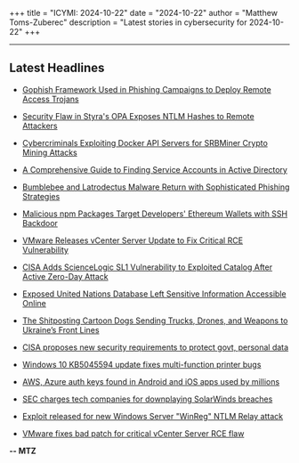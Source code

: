 +++
title = "ICYMI: 2024-10-22"
date = "2024-10-22"
author = "Matthew Toms-Zuberec"
description = "Latest stories in cybersecurity for 2024-10-22"
+++

---------------------------------------------------------------------------
## Latest Headlines
- [Gophish Framework Used in Phishing Campaigns to Deploy Remote Access Trojans](https://thehackernews.com/2024/10/gophish-framework-used-in-phishing.html)

- [Security Flaw in Styra's OPA Exposes NTLM Hashes to Remote Attackers](https://thehackernews.com/2024/10/security-flaw-in-styras-opa-exposes.html)

- [Cybercriminals Exploiting Docker API Servers for SRBMiner Crypto Mining Attacks](https://thehackernews.com/2024/10/cybercriminals-exploiting-docker-api.html)

- [A Comprehensive Guide to Finding Service Accounts in Active Directory](https://thehackernews.com/2024/10/a-comprehensive-guide-to-finding.html)

- [Bumblebee and Latrodectus Malware Return with Sophisticated Phishing Strategies](https://thehackernews.com/2024/10/bumblebee-and-latrodectus-malware.html)

- [Malicious npm Packages Target Developers' Ethereum Wallets with SSH Backdoor](https://thehackernews.com/2024/10/malicious-npm-packages-target.html)

- [VMware Releases vCenter Server Update to Fix Critical RCE Vulnerability](https://thehackernews.com/2024/10/vmware-releases-vcenter-server-update.html)

- [CISA Adds ScienceLogic SL1 Vulnerability to Exploited Catalog After Active Zero-Day Attack](https://thehackernews.com/2024/10/cisa-adds-sciencelogic-sl1.html)

- [Exposed United Nations Database Left Sensitive Information Accessible Online](https://www.wired.com/story/un-women-database-exposure/)

- [The Shitposting Cartoon Dogs Sending Trucks, Drones, and Weapons to Ukraine’s Front Lines](https://www.wired.com/story/nafo-ukraine-russia-war/)

- [CISA proposes new security requirements to protect govt, personal data](https://www.bleepingcomputer.com/news/security/cisa-proposes-new-security-requirements-to-protect-govt-personal-data/)

- [Windows 10 KB5045594 update fixes multi-function printer bugs](https://www.bleepingcomputer.com/news/microsoft/windows-10-kb5045594-update-fixes-multi-function-printer-bugs/)

- [AWS, Azure auth keys found in Android and iOS apps used by millions](https://www.bleepingcomputer.com/news/security/aws-azure-auth-keys-found-in-android-and-ios-apps-used-by-millions/)

- [SEC charges tech companies for downplaying SolarWinds breaches](https://www.bleepingcomputer.com/news/security/sec-charges-tech-companies-for-downplaying-solarwinds-breaches/)

- [Exploit released for new Windows Server "WinReg" NTLM Relay attack](https://www.bleepingcomputer.com/news/security/exploit-released-for-new-windows-server-winreg-ntlm-relay-attack/)

- [VMware fixes bad patch for critical vCenter Server RCE flaw](https://www.bleepingcomputer.com/news/security/vmware-fixes-bad-patch-for-critical-vcenter-server-rce-flaw/)

**-- MTZ**